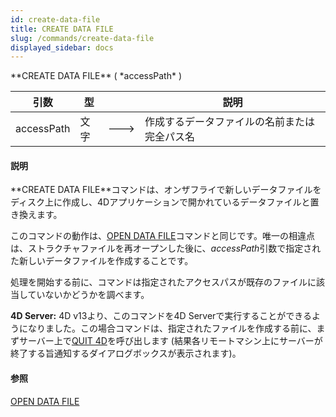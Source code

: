 ```yaml
---
id: create-data-file
title: CREATE DATA FILE
slug: /commands/create-data-file
displayed_sidebar: docs
---
```


<!--REF #_command_.CREATE DATA FILE.Syntax-->**CREATE DATA FILE** ( *accessPath* )<!-- END REF-->
<!--REF #_command_.CREATE DATA FILE.Params-->
| 引数 | 型 |  | 説明 |
| --- | --- | --- | --- |
| accessPath | 文字 | &#x1F852; | 作成するデータファイルの名前または完全パス名 |

<!-- END REF-->

#### 説明 

<!--REF #_command_.CREATE DATA FILE.Summary-->**CREATE DATA FILE**コマンドは、オンザフライで新しいデータファイルをディスク上に作成し、4Dアプリケーションで開かれているデータファイルと置き換えます。<!-- END REF-->

このコマンドの動作は、[OPEN DATA FILE](open-data-file.md)コマンドと同じです。唯一の相違点は、ストラクチャファイルを再オープンした後に、*accessPath*引数で指定された新しいデータファイルを作成することです。

処理を開始する前に、コマンドは指定されたアクセスパスが既存のファイルに該当していないかどうかを調べます。

**4D Server:** 4D v13より、このコマンドを4D Serverで実行することができるようになりました。この場合コマンドは、指定されたファイルを作成する前に、まずサーバー上で[QUIT 4D](quit-4d.md)を呼び出します (結果各リモートマシン上にサーバーが終了する旨通知するダイアログボックスが表示されます)。 

#### 参照 

[OPEN DATA FILE](open-data-file.md)  